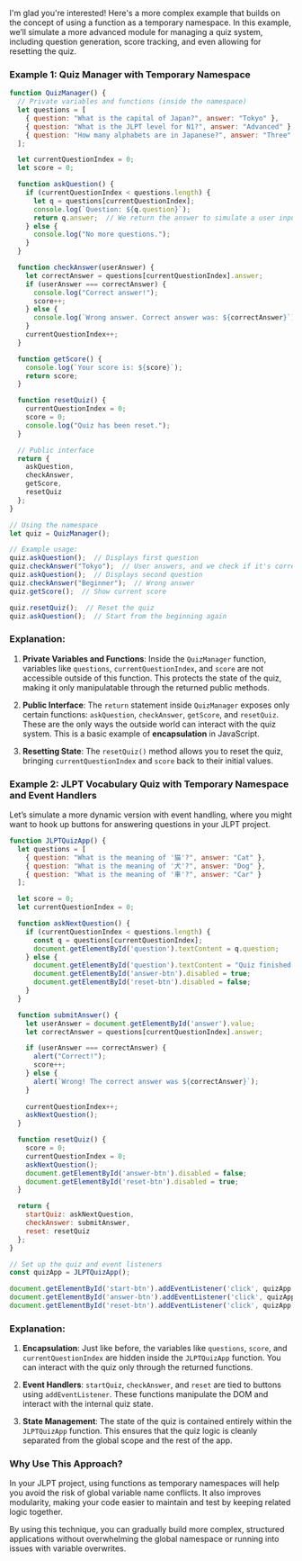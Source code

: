 I'm glad you're interested! Here's a more complex example that builds on the concept of using a function as a temporary namespace. In this example, we’ll simulate a more advanced module for managing a quiz system, including question generation, score tracking, and even allowing for resetting the quiz.

### Example 1: Quiz Manager with Temporary Namespace
```javascript
function QuizManager() {
  // Private variables and functions (inside the namespace)
  let questions = [
    { question: "What is the capital of Japan?", answer: "Tokyo" },
    { question: "What is the JLPT level for N1?", answer: "Advanced" },
    { question: "How many alphabets are in Japanese?", answer: "Three" }
  ];

  let currentQuestionIndex = 0;
  let score = 0;

  function askQuestion() {
    if (currentQuestionIndex < questions.length) {
      let q = questions[currentQuestionIndex];
      console.log(`Question: ${q.question}`);
      return q.answer;  // We return the answer to simulate a user input check later
    } else {
      console.log("No more questions.");
    }
  }

  function checkAnswer(userAnswer) {
    let correctAnswer = questions[currentQuestionIndex].answer;
    if (userAnswer === correctAnswer) {
      console.log("Correct answer!");
      score++;
    } else {
      console.log(`Wrong answer. Correct answer was: ${correctAnswer}`);
    }
    currentQuestionIndex++;
  }

  function getScore() {
    console.log(`Your score is: ${score}`);
    return score;
  }

  function resetQuiz() {
    currentQuestionIndex = 0;
    score = 0;
    console.log("Quiz has been reset.");
  }

  // Public interface
  return {
    askQuestion,
    checkAnswer,
    getScore,
    resetQuiz
  };
}

// Using the namespace
let quiz = QuizManager();

// Example usage:
quiz.askQuestion();  // Displays first question
quiz.checkAnswer("Tokyo");  // User answers, and we check if it's correct
quiz.askQuestion();  // Displays second question
quiz.checkAnswer("Beginner");  // Wrong answer
quiz.getScore();  // Show current score

quiz.resetQuiz();  // Reset the quiz
quiz.askQuestion();  // Start from the beginning again
```

### Explanation:
1. **Private Variables and Functions**: Inside the `QuizManager` function, variables like `questions`, `currentQuestionIndex`, and `score` are not accessible outside of this function. This protects the state of the quiz, making it only manipulatable through the returned public methods.
  
2. **Public Interface**: The `return` statement inside `QuizManager` exposes only certain functions: `askQuestion`, `checkAnswer`, `getScore`, and `resetQuiz`. These are the only ways the outside world can interact with the quiz system. This is a basic example of **encapsulation** in JavaScript.

3. **Resetting State**: The `resetQuiz()` method allows you to reset the quiz, bringing `currentQuestionIndex` and `score` back to their initial values.

### Example 2: JLPT Vocabulary Quiz with Temporary Namespace and Event Handlers
Let’s simulate a more dynamic version with event handling, where you might want to hook up buttons for answering questions in your JLPT project.

```javascript
function JLPTQuizApp() {
  let questions = [
    { question: "What is the meaning of '猫'?", answer: "Cat" },
    { question: "What is the meaning of '犬'?", answer: "Dog" },
    { question: "What is the meaning of '車'?", answer: "Car" }
  ];

  let score = 0;
  let currentQuestionIndex = 0;

  function askNextQuestion() {
    if (currentQuestionIndex < questions.length) {
      const q = questions[currentQuestionIndex];
      document.getElementById('question').textContent = q.question;
    } else {
      document.getElementById('question').textContent = "Quiz finished!";
      document.getElementById('answer-btn').disabled = true;
      document.getElementById('reset-btn').disabled = false;
    }
  }

  function submitAnswer() {
    let userAnswer = document.getElementById('answer').value;
    let correctAnswer = questions[currentQuestionIndex].answer;

    if (userAnswer === correctAnswer) {
      alert("Correct!");
      score++;
    } else {
      alert(`Wrong! The correct answer was ${correctAnswer}`);
    }
    
    currentQuestionIndex++;
    askNextQuestion();
  }

  function resetQuiz() {
    score = 0;
    currentQuestionIndex = 0;
    askNextQuestion();
    document.getElementById('answer-btn').disabled = false;
    document.getElementById('reset-btn').disabled = true;
  }

  return {
    startQuiz: askNextQuestion,
    checkAnswer: submitAnswer,
    reset: resetQuiz
  };
}

// Set up the quiz and event listeners
const quizApp = JLPTQuizApp();

document.getElementById('start-btn').addEventListener('click', quizApp.startQuiz);
document.getElementById('answer-btn').addEventListener('click', quizApp.checkAnswer);
document.getElementById('reset-btn').addEventListener('click', quizApp.reset);
```

### Explanation:
1. **Encapsulation**: Just like before, the variables like `questions`, `score`, and `currentQuestionIndex` are hidden inside the `JLPTQuizApp` function. You can interact with the quiz only through the returned functions.
  
2. **Event Handlers**: `startQuiz`, `checkAnswer`, and `reset` are tied to buttons using `addEventListener`. These functions manipulate the DOM and interact with the internal quiz state.

3. **State Management**: The state of the quiz is contained entirely within the `JLPTQuizApp` function. This ensures that the quiz logic is cleanly separated from the global scope and the rest of the app.

### Why Use This Approach?
In your JLPT project, using functions as temporary namespaces will help you avoid the risk of global variable name conflicts. It also improves modularity, making your code easier to maintain and test by keeping related logic together.

By using this technique, you can gradually build more complex, structured applications without overwhelming the global namespace or running into issues with variable overwrites.